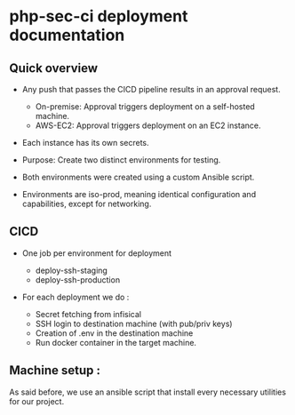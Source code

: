 # php-sec-ci deployment documentation

## Quick overview

- Any push that passes the CICD pipeline results in an approval request.
  - On-premise: Approval triggers deployment on a self-hosted machine.
  - AWS-EC2: Approval triggers deployment on an EC2 instance.

- Each instance has its own secrets.
- Purpose: Create two distinct environments for testing.
- Both environments were created using a custom Ansible script.
- Environments are iso-prod, meaning identical configuration and capabilities, except for networking.

## CICD

- One job per environment for deployment
    - deploy-ssh-staging
    - deploy-ssh-production

- For each deployment we do :
    - Secret fetching from infisical
    - SSH login to destination machine (with pub/priv keys)
    - Creation of .env in the destination machine
    - Run docker container in the target machine.

## Machine setup :

As said before, we use an ansible script that install every necessary utilities for our project.
